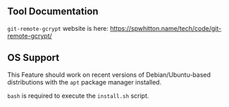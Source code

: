 ## Tool Documentation

`git-remote-gcrypt` website is here: https://spwhitton.name/tech/code/git-remote-gcrypt/

## OS Support

This Feature should work on recent versions of Debian/Ubuntu-based distributions with the `apt` package manager installed.

`bash` is required to execute the `install.sh` script.
